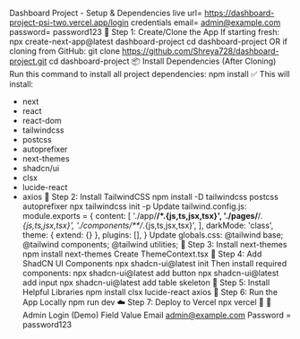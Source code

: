 Dashboard Project - Setup & Dependencies
live url= https://dashboard-project-psi-two.vercel.app/login
credentials
email= admin@example.com
password= password123
🧰 Step 1: Create/Clone the App
If starting fresh:
npx create-next-app@latest dashboard-project
cd dashboard-project
OR if cloning from GitHub:
git clone https://github.com/Shreya728/dashboard-project.git
cd dashboard-project
📦 Install Dependencies (After Cloning)
Run this command to install all project dependencies:
npm install
✅ This will install:
- next
- react
- react-dom
- tailwindcss
- postcss
- autoprefixer
- next-themes
- shadcn/ui
- clsx
- lucide-react
- axios
🎨 Step 2: Install TailwindCSS
npm install -D tailwindcss postcss autoprefixer
npx tailwindcss init -p
Update tailwind.config.js:
module.exports = {
  content: [
    './app/**/*.{js,ts,jsx,tsx}',
    './pages/**/*.{js,ts,jsx,tsx}',
    './components/**/*.{js,ts,jsx,tsx}',
  ],
  darkMode: 'class',
  theme: { extend: {} },
  plugins: [],
}
Update globals.css:
@tailwind base;
@tailwind components;
@tailwind utilities;
🌙 Step 3: Install next-themes
npm install next-themes
Create ThemeContext.tsx
💅 Step 4: Add ShadCN UI Components
npx shadcn-ui@latest init
Then install required components:
npx shadcn-ui@latest add button
npx shadcn-ui@latest add input
npx shadcn-ui@latest add table skeleton 
🧩 Step 5: Install Helpful Libraries
npm install clsx lucide-react axios
🏁 Step 6: Run the App Locally
npm run dev
☁️ Step 7: Deploy to Vercel
npx vercel
📁 
🔑 Admin Login (Demo)
Field	Value
Email	admin@example.com
Password = password123

